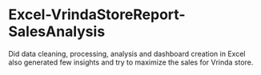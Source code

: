 # Excel-VrindaStoreReport-SalesAnalysis
Did data cleaning, processing, analysis and dashboard creation in Excel also generated few insights and try to maximize the sales for Vrinda store. 


